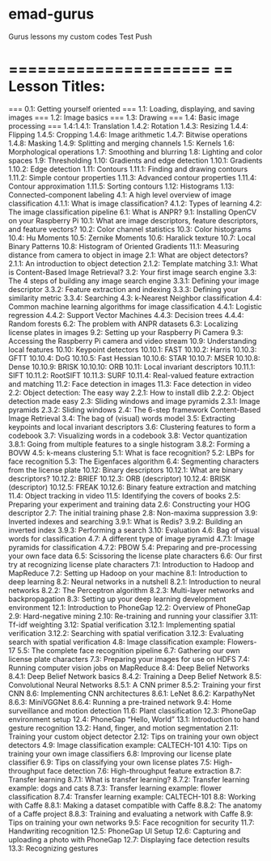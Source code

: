 # emad-gurus
Gurus lessons my custom codes
Test Push


=====================
== Lesson Titles:
=====================
=== 0.1: Getting yourself oriented
=== 1.1: Loading, displaying, and saving images
=== 1.2: Image basics
=== 1.3: Drawing
=== 1.4: Basic image processing
=== 1.4:1.4.1: Translation
1.4.2: Rotation
1.4.3: Resizing
1.4.4: Flipping
1.4.5: Cropping
1.4.6: Image arithmetic
1.4.7: Bitwise operations
1.4.8: Masking
1.4.9: Splitting and merging channels
1.5: Kernels
1.6: Morphological operations
1.7: Smoothing and blurring
1.8: Lighting and color spaces
1.9: Thresholding
1.10: Gradients and edge detection
1.10.1: Gradients
1.10.2: Edge detection
1.11: Contours
1.11.1: Finding and drawing contours
1.11.2: Simple contour properties
1.11.3: Advanced contour properties
1.11.4: Contour approximation
1.11.5: Sorting contours
1.12: Histograms
1.13: Connected-component labeling
4.1: A high level overview of image classification
4.1.1: What is image classification?
4.1.2: Types of learning
4.2: The image classification pipeline
6.1: What is ANPR?
9.1: Installing OpenCV on your Raspberry Pi
10.1: What are image descriptors, feature descriptors, and feature vectors?
10.2: Color channel statistics
10.3: Color histograms
10.4: Hu Moments
10.5: Zernike Moments
10.6: Haralick texture
10.7: Local Binary Patterns
10.8: Histogram of Oriented Gradients
11.1: Measuring distance from camera to object in image
2.1: What are object detectors?
2.1.1: An introduction to object detection
2.1.2: Template matching
3.1: What is Content-Based Image Retrieval?
3.2: Your first image search engine
3.3: The 4 steps of building any image search engine
3.3.1: Defining your image descriptor
3.3.2: Feature extraction and indexing
3.3.3: Defining your similarity metric
3.3.4: Searching
4.3: k-Nearest Neighbor classification
4.4: Common machine learning algorithms for image classification
4.4.1: Logistic regression
4.4.2: Support Vector Machines
4.4.3: Decision trees
4.4.4: Random forests
6.2: The problem with ANPR datasets
6.3: Localizing license plates in images
9.2: Setting up your Raspberry Pi Camera
9.3: Accessing the Raspberry Pi camera and video stream
10.9: Understanding local features
10.10: Keypoint detectors
10.10.1: FAST
10.10.2: Harris
10.10.3: GFTT
10.10.4: DoG
10.10.5: Fast Hessian
10.10.6: STAR
10.10.7: MSER
10.10.8: Dense
10.10.9: BRISK
10.10.10: ORB
10.11: Local invariant descriptors
10.11.1: SIFT
10.11.2: RootSIFT
10.11.3: SURF
10.11.4: Real-valued feature extraction and matching
11.2: Face detection in images
11.3: Face detection in video
2.2: Object detection: The easy way
2.2.1: How to install dlib
2.2.2: Object detection made easy
2.3: Sliding windows and image pyramids
2.3.1: Image pyramids
2.3.2: Sliding windows
2.4: The 6-step framework
Content-Based Image Retrieval
3.4: The bag of (visual) words model
3.5: Extracting keypoints and local invariant descriptors
3.6: Clustering features to form a codebook
3.7: Visualizing words in a codebook
3.8: Vector quantization
3.8.1: Going from multiple features to a single histogram
3.8.2: Forming a BOVW
4.5: k-means clustering
5.1: What is face recognition?
5.2: LBPs for face recognition
5.3: The Eigenfaces algorithm
6.4: Segmenting characters from the license plate
10.12: Binary descriptors
10.12.1: What are binary descriptors?
10.12.2: BRIEF
10.12.3: ORB (descriptor)
10.12.4: BRISK (descriptor)
10.12.5: FREAK
10.12.6: Binary feature extraction and matching
11.4: Object tracking in video
11.5: Identifying the covers of books
2.5: Preparing your experiment and training data
2.6: Constructing your HOG descriptor
2.7: The initial training phase
2.8: Non-maxima suppression
3.9: Inverted indexes and searching
3.9.1: What is Redis?
3.9.2: Building an inverted index
3.9.3: Performing a search
3.10: Evaluation
4.6: Bag of visual words for classification
4.7: A different type of image pyramid
4.7.1: Image pyramids for classification
4.7.2: PBOW
5.4: Preparing and pre-processing your own face data
6.5: Scissoring the license plate characters
6.6: Our first try at recognizing license plate characters
7.1: Introduction to Hadoop and MapReduce
7.2: Setting up Hadoop on your machine
8.1: Introduction to deep learning
8.2: Neural networks in a nutshell
8.2.1: Introduction to neural networks
8.2.2: The Perceptron algorithm
8.2.3: Multi-layer networks and backpropagation
8.3: Setting up your deep learning development environment
12.1: Introduction to PhoneGap
12.2: Overview of PhoneGap
2.9: Hard-negative mining
2.10: Re-training and running your classifier
3.11: Tf-idf weighting
3.12: Spatial verification
3.12.1: Implementing spatial verification
3.12.2: Searching with spatial verification
3.12.3: Evaluating search with spatial verification
4.8: Image classification example: Flowers-17
5.5: The complete face recognition pipeline
6.7: Gathering our own license plate characters
7.3: Preparing your images for use on HDFS
7.4: Running computer vision jobs on MapReduce
8.4: Deep Belief Networks
8.4.1: Deep Belief Network basics
8.4.2: Training a Deep Belief Network
8.5: Convolutional Neural Networks
8.5.1: A CNN primer
8.5.2: Training your first CNN
8.6: Implementing CNN architectures
8.6.1: LeNet
8.6.2: KarpathyNet
8.6.3: MiniVGGNet
8.6.4: Running a pre-trained network
9.4: Home surveillance and motion detection
11.6: Plant classification
12.3: PhoneGap environment setup
12.4: PhoneGap “Hello, World”
13.1: Introduction to hand gesture recognition
13.2: Hand, finger, and motion segmentation
2.11: Training your custom object detector
2.12: Tips on training your own object detectors
4.9: Image classification example: CALTECH-101
4.10: Tips on training your own image classifiers
6.8: Improving our license plate classifier
6.9: Tips on classifying your own license plates
7.5: High-throughput face detection
7.6: High-throughput feature extraction
8.7: Transfer learning
8.7.1: What is transfer learning?
8.7.2: Transfer learning example: dogs and cats
8.7.3: Transfer learning example: flower classification
8.7.4: Transfer learning example: CALTECH-101
8.8: Working with Caffe
8.8.1: Making a dataset compatible with Caffe
8.8.2: The anatomy of a Caffe project
8.8.3: Training and evaluating a network with Caffe
8.9: Tips on training your own networks
9.5: Face recognition for security
11.7: Handwriting recognition
12.5: PhoneGap UI Setup
12.6: Capturing and uploading a photo with PhoneGap
12.7: Displaying face detection results
13.3: Recognizing gestures